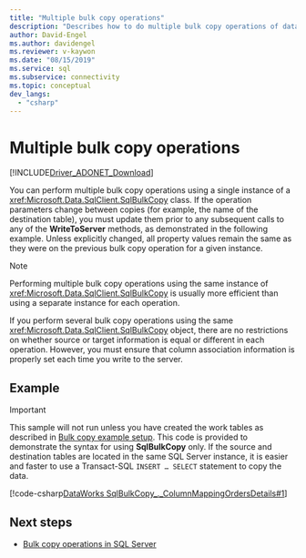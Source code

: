 ```yaml
---
title: "Multiple bulk copy operations"
description: "Describes how to do multiple bulk copy operations of data into an instance of SQL Server using the SqlBulkCopy class."
author: David-Engel
ms.author: davidengel
ms.reviewer: v-kaywon
ms.date: "08/15/2019"
ms.service: sql
ms.subservice: connectivity
ms.topic: conceptual
dev_langs:
  - "csharp"
---
```

# Multiple bulk copy operations

[!INCLUDE[Driver_ADONET_Download](../../../includes/driver_adonet_download.md)]

You can perform multiple bulk copy operations using a single instance of a <xref:Microsoft.Data.SqlClient.SqlBulkCopy> class. If the operation parameters change between copies (for example, the name of the destination table), you must update them prior to any subsequent calls to any of the **WriteToServer** methods, as demonstrated in the following example. Unless explicitly changed, all property values remain the same as they were on the previous bulk copy operation for a given instance.  
  
> [!NOTE]
>  Performing multiple bulk copy operations using the same instance of <xref:Microsoft.Data.SqlClient.SqlBulkCopy> is usually more efficient than using a separate instance for each operation.  
  
If you perform several bulk copy operations using the same <xref:Microsoft.Data.SqlClient.SqlBulkCopy> object, there are no restrictions on whether source or target information is equal or different in each operation. However, you must ensure that column association information is properly set each time you write to the server.  

## Example

> [!IMPORTANT]
>  This sample will not run unless you have created the work tables as described in [Bulk copy example setup](bulk-copy-example-setup.md). This code is provided to demonstrate the syntax for using **SqlBulkCopy** only. If the source and destination tables are located in the same SQL Server instance, it is easier and faster to use a Transact-SQL `INSERT … SELECT` statement to copy the data.  
  
[!code-csharp[DataWorks SqlBulkCopy_._ColumnMappingOrdersDetails#1](~/../sqlclient/doc/samples/SqlBulkCopy_ColumnMappingOrdersDetails.cs#1)]
  
## Next steps
- [Bulk copy operations in SQL Server](bulk-copy-operations-sql-server.md)
